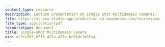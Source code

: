 ```yaml
---
content_type: resource
description: Lecture presentation on single shot multidomain cameras.
file: https://ol-ocw-studio-app-production.s3.amazonaws.com/courses/mas-531-computational-camera-and-photography-fall-2009/dc2fc981b2184f2a413dbe96dc1d91ca_MITMAS_531F09_lec03_2.pdf
file_type: application/pdf
resourcetype: Document
title: Single-shot Multidomain Camera
uid: dc2fc981-b218-4f2a-413d-be96dc1d91ca
---
```

